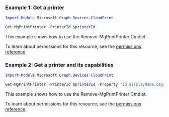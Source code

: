 ### Example 1: Get a printer

```powershellImport-Module Microsoft.Graph.Devices.CloudPrint

Get-MgPrintPrinter -PrinterId $printerId
```
This example shows how to use the Remove-MgPrintPrinter Cmdlet.
To learn about permissions for this resource, see the [permissions reference](/graph/permissions-reference).

### Example 2: Get a printer and its capabilities

```powershellImport-Module Microsoft.Graph.Devices.CloudPrint

Get-MgPrintPrinter -PrinterId $printerId -Property "id,displayName,capabilities"
```
This example shows how to use the Remove-MgPrintPrinter Cmdlet.
To learn about permissions for this resource, see the [permissions reference](/graph/permissions-reference).

